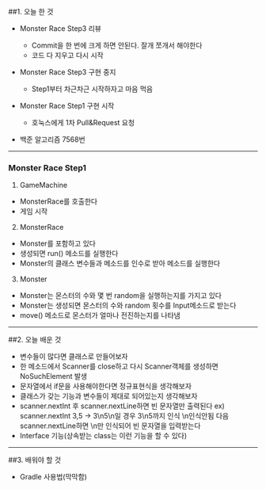 ##1. 오늘 한 것
- Monster Race Step3 리뷰
	- Commit을 한 번에 크게 하면 안된다.  잘개 쪼개서 해야한다
	- 코드 다 지우고 다시 시작

- Monster Race Step3 구현 중지
	- Step1부터 차근차근 시작하자고 마음 먹음

- Monster Race Step1 구현 시작
	- 호눅스에게 1차 Pull&Request 요청

- 백준 알고리즘 7568번
	
---

### Monster Race Step1
1. GameMachine
- MonsterRace를 호출한다
- 게임 시작

2. MonsterRace
- Monster를 포함하고 있다
- 생성되면 run() 메소드를 실행한다
- Monster의 클래스 변수들과 메소드를 인수로 받아 메소드를 실행한다

3. Monster
- Monster는 몬스터의 수와 몇 번 random을 실행하는지를 가지고 있다
- Monster는 생성되면 몬스터의 수와 random 횟수를 Input메소드로 받는다
- move() 메소드로 몬스터가 얼마나 전진하는지를 나타냄

---

##2. 오늘 배운 것
- 변수들이 많다면 클래스로 만들어보자
- 한 메소드에서 Scanner를 close하고 다시 Scanner객체를 생성하면 NoSuchElement 발생
- 문자열에서 if문을 사용해야한다면 정규표현식을 생각해보자
- 클래스가 갖는 기능과 변수들이 제대로 되어있는지 생각해보자
- scanner.nextInt 후 scanner.nextLine하면 빈 문자열만 출력된다
ex) scanner.nextInt 3,5 -> 3\n5\n일 경우  3\n5까지 인식 \n인식안됨
다음 scanner.nextLine하면 \n만 인식되어 빈 문자열을 입력받는다
- Interface 기능(상속받는 class는 이런 기능을 할 수 있다)

---

##3. 배워야 할 것
- Gradle 사용법(막막함)
